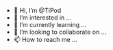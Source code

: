 - 👋 Hi, I’m @TiPod
- 👀 I’m interested in ...
- 🌱 I’m currently learning ...
- 💞️ I’m looking to collaborate on ...
- 📫 How to reach me ...

<!---
TiPod/TiPod is a ✨ special ✨ repository because its `README.md` (this file) appears on your GitHub profile.
You can click the Preview link to take a look at your changes.
--->
